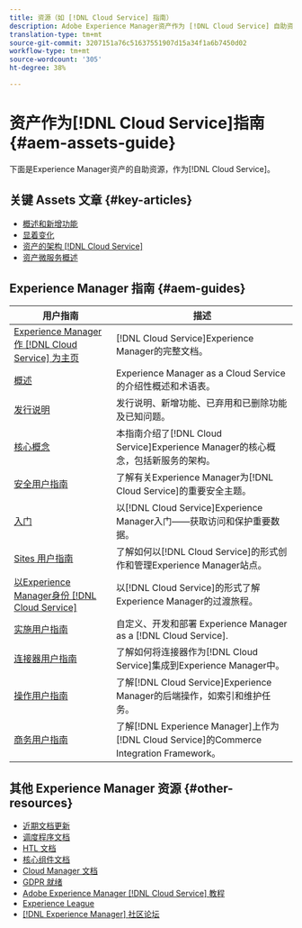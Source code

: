 ```yaml
---
title: 资源（如 [!DNL Cloud Service] 指南）
description: Adobe Experience Manager资产作为 [!DNL Cloud Service] 自助资源和文档链接
translation-type: tm+mt
source-git-commit: 3207151a76c51637551907d15a34f1a6b7450d02
workflow-type: tm+mt
source-wordcount: '305'
ht-degree: 38%

---
```



# 资产作为[!DNL Cloud Service]指南{#aem-assets-guide}

下面是Experience Manager资产的自助资源，作为[!DNL Cloud Service]。

## 关键 Assets 文章 {#key-articles}

* [概述和新增功能](overview.md)
* [显着变化](/help/assets/assets-cloud-changes.md)
* [资产的架构 [!DNL Cloud Service]](architecture.md)
* [资产微服务概述](/help/assets/asset-microservices-overview.md)

## Experience Manager 指南 {#aem-guides}

| 用户指南 | 描述 |
|---|---|
| [Experience Manager作 [!DNL Cloud Service] 为主页](/help/landing/home.md) | [!DNL Cloud Service]Experience Manager的完整文档。 |
| [概述](/help/overview/home.md) | Experience Manager as a Cloud Service 的介绍性概述和术语表。 |
| [发行说明](/help/release-notes/home.md) | 发行说明、新增功能、已弃用和已删除功能及已知问题。 |
| [核心概念](/help/core-concepts/home.md) | 本指南介绍了[!DNL Cloud Service]Experience Manager的核心概念，包括新服务的架构。 |
| [安全用户指南](/help/security/home.md) | 了解有关Experience Manager为[!DNL Cloud Service]的重要安全主题。 |
| [入门](/help/onboarding/home.md) | 以[!DNL Cloud Service]Experience Manager入门——获取访问和保护重要数据。 |
| [Sites 用户指南](/help/sites-cloud/home.md) | 了解如何以[!DNL Cloud Service]的形式创作和管理Experience Manager站点。 |
| [以Experience Manager身份 [!DNL Cloud Service]](/help/move-to-cloud-service/home.md) | 以[!DNL Cloud Service]的形式了解Experience Manager的过渡旅程。 |
| [实施用户指南](/help/implementing/home.md) | 自定义、开发和部署 Experience Manager as a [!DNL Cloud Service]. |
| [连接器用户指南](/help/connectors/home.md) | 了解如何将连接器作为[!DNL Cloud Service]集成到Experience Manager中。 |
| [操作用户指南](/help/operations/home.md) | 了解[!DNL Cloud Service]Experience Manager的后端操作，如索引和维护任务。 |
| [商务用户指南](/help/commerce-cloud/home.md) | 了解[!DNL Experience Manager]上作为[!DNL Cloud Service]的Commerce Integration Framework。 |

## 其他 Experience Manager 资源 {#other-resources}

* [近期文档更新](https://experienceleague.adobe.com/docs/experience-manager-release-information/aem-release-updates/doc-updates/documentation-updates.html#aem-as-a-cloud-service)
* [调度程序文档](/help/implementing/dispatcher/overview.md)
* [HTL 文档](https://experienceleague.adobe.com/docs/experience-manager-htl/using/overview.html)
* [核心组件文档](https://experienceleague.adobe.com/docs/experience-manager-core-components/using/introduction.html)
* [Cloud Manager 文档](https://experienceleague.adobe.com/docs/experience-manager-cloud-manager/using/introduction-to-cloud-manager.html)
* [GDPR 就绪](/help/onboarding/data-privacy-and-protection-readiness/aem-readiness.md)
* [Adobe Experience Manager [!DNL Cloud Service] 教程](https://experienceleague.adobe.com/docs/experience-manager-learn/cloud-service/overview.html)
* [Experience League](https://experienceleague.adobe.com/?promoid=K42KVXHD&amp;mv=other#recommended/solutions/experience-manager)
* [[!DNL Experience Manager] 社区论坛](https://experienceleaguecommunities.adobe.com/t5/adobe-experience-manager/ct-p/adobe-experience-manager-community)
